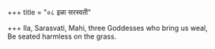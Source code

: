 +++
title = "०८ इळा सरस्वती"

+++
Ila, Sarasvati, Mahi, three Goddesses who bring us weal,  
     Be seated harmless on the grass.
